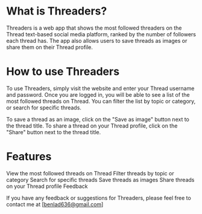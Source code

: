 # What is Threaders?

Threaders is a web app that shows the most followed threaders on the Thread text-based social media platform, ranked by the number of followers each thread has. The app also allows users to save threads as images or share them on their Thread profile.

# How to use Threaders

To use Threaders, simply visit the website and enter your Thread username and password. Once you are logged in, you will be able to see a list of the most followed threads on Thread. You can filter the list by topic or category, or search for specific threads.

To save a thread as an image, click on the "Save as image" button next to the thread title. To share a thread on your Thread profile, click on the "Share" button next to the thread title.

# Features

View the most followed threads on Thread
Filter threads by topic or category
Search for specific threads
Save threads as images
Share threads on your Thread profile
Feedback

If you have any feedback or suggestions for Threaders, please feel free to contact me at [benlad636@gmail.com]
